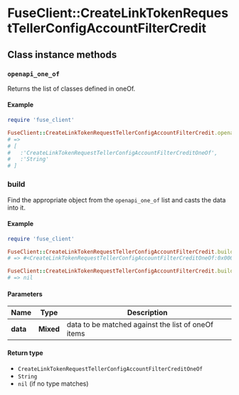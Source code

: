 # FuseClient::CreateLinkTokenRequestTellerConfigAccountFilterCredit

## Class instance methods

### `openapi_one_of`

Returns the list of classes defined in oneOf.

#### Example

```ruby
require 'fuse_client'

FuseClient::CreateLinkTokenRequestTellerConfigAccountFilterCredit.openapi_one_of
# =>
# [
#   :'CreateLinkTokenRequestTellerConfigAccountFilterCreditOneOf',
#   :'String'
# ]
```

### build

Find the appropriate object from the `openapi_one_of` list and casts the data into it.

#### Example

```ruby
require 'fuse_client'

FuseClient::CreateLinkTokenRequestTellerConfigAccountFilterCredit.build(data)
# => #<CreateLinkTokenRequestTellerConfigAccountFilterCreditOneOf:0x00007fdd4aab02a0>

FuseClient::CreateLinkTokenRequestTellerConfigAccountFilterCredit.build(data_that_doesnt_match)
# => nil
```

#### Parameters

| Name | Type | Description |
| ---- | ---- | ----------- |
| **data** | **Mixed** | data to be matched against the list of oneOf items |

#### Return type

- `CreateLinkTokenRequestTellerConfigAccountFilterCreditOneOf`
- `String`
- `nil` (if no type matches)

